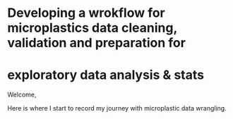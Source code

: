 # Developing a wrokflow for microplastics data cleaning, validation and preparation for 
# exploratory data analysis & stats

Welcome,

Here is where I start to record my journey with microplastic data wrangling.

